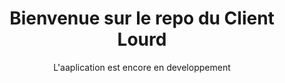 <h1 align="center">Bienvenue sur le repo du Client Lourd</h1>
<p align="center">
    L'aaplication est encore en developpement
</p>

